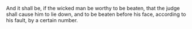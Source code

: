 And it shall be, if the wicked man be worthy to be beaten, that the judge shall cause him to lie down, and to be beaten before his face, according to his fault, by a certain number.
